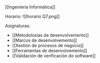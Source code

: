 [[Ingeniería Informática]]

Horario:
![[horario Q7.png]]

Asignaturas:
+ [[Metodoloxías de desenvolvemento]]
+ [[Marcos de desenvolvemento]]
+ [[Xestión de procesos de negocio]]
+ [[Ferramentas de desenvolvemento]]
+ [[Validación de verificación do software]]